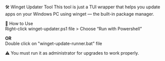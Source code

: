 🛠️ Winget Updater Tool
This tool is just a TUI wrapper that helps you update apps on your Windows PC using winget — the built-in package manager.

🚀 How to Use\
Right-click winget-updater.ps1 file  >  Choose “Run with Powershell”

**OR**\
Double click on "winget-update-runner.bat" file

⚠️ You must run it as administrator for upgrades to work properly.
